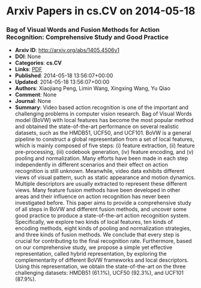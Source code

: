 # Arxiv Papers in cs.CV on 2014-05-18
### Bag of Visual Words and Fusion Methods for Action Recognition: Comprehensive Study and Good Practice
- **Arxiv ID**: http://arxiv.org/abs/1405.4506v1
- **DOI**: None
- **Categories**: **cs.CV**
- **Links**: [PDF](http://arxiv.org/pdf/1405.4506v1)
- **Published**: 2014-05-18 13:56:07+00:00
- **Updated**: 2014-05-18 13:56:07+00:00
- **Authors**: Xiaojiang Peng, Limin Wang, Xingxing Wang, Yu Qiao
- **Comment**: None
- **Journal**: None
- **Summary**: Video based action recognition is one of the important and challenging problems in computer vision research. Bag of Visual Words model (BoVW) with local features has become the most popular method and obtained the state-of-the-art performance on several realistic datasets, such as the HMDB51, UCF50, and UCF101. BoVW is a general pipeline to construct a global representation from a set of local features, which is mainly composed of five steps: (i) feature extraction, (ii) feature pre-processing, (iii) codebook generation, (iv) feature encoding, and (v) pooling and normalization. Many efforts have been made in each step independently in different scenarios and their effect on action recognition is still unknown. Meanwhile, video data exhibits different views of visual pattern, such as static appearance and motion dynamics. Multiple descriptors are usually extracted to represent these different views. Many feature fusion methods have been developed in other areas and their influence on action recognition has never been investigated before. This paper aims to provide a comprehensive study of all steps in BoVW and different fusion methods, and uncover some good practice to produce a state-of-the-art action recognition system. Specifically, we explore two kinds of local features, ten kinds of encoding methods, eight kinds of pooling and normalization strategies, and three kinds of fusion methods. We conclude that every step is crucial for contributing to the final recognition rate. Furthermore, based on our comprehensive study, we propose a simple yet effective representation, called hybrid representation, by exploring the complementarity of different BoVW frameworks and local descriptors. Using this representation, we obtain the state-of-the-art on the three challenging datasets: HMDB51 (61.1%), UCF50 (92.3%), and UCF101 (87.9%).




